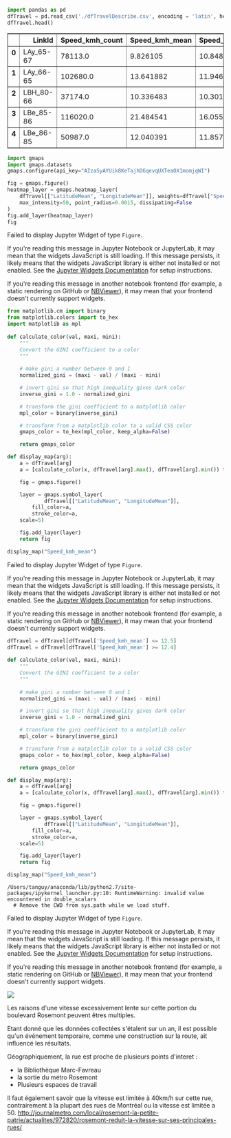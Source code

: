 

```python
import pandas as pd
dfTravel = pd.read_csv('./dfTravelDescribe.csv', encoding = 'latin', header=0)
dfTravel.head()
```




<div>
<style>
    .dataframe thead tr:only-child th {
        text-align: right;
    }

    .dataframe thead th {
        text-align: left;
    }

    .dataframe tbody tr th {
        vertical-align: top;
    }
</style>
<table border="1" class="dataframe">
  <thead>
    <tr style="text-align: right;">
      <th></th>
      <th>LinkId</th>
      <th>Speed_kmh_count</th>
      <th>Speed_kmh_mean</th>
      <th>Speed_kmh_std</th>
      <th>Speed_kmh_min</th>
      <th>Speed_kmh_25</th>
      <th>Speed_kmh_50</th>
      <th>Speed_kmh_75</th>
      <th>Speed_kmh_max</th>
      <th>Median</th>
      <th>SrcLatitude</th>
      <th>SrcLongitude</th>
      <th>DestLatitude</th>
      <th>DestLongitude</th>
      <th>LatitudeMean</th>
      <th>LongitudeMean</th>
    </tr>
  </thead>
  <tbody>
    <tr>
      <th>0</th>
      <td>LAy_65-67</td>
      <td>78113.0</td>
      <td>9.826105</td>
      <td>10.848613</td>
      <td>0.376000</td>
      <td>2.383099</td>
      <td>6.042857</td>
      <td>12.533333</td>
      <td>56.400000</td>
      <td>6.042857</td>
      <td>45.505217</td>
      <td>-73.570633</td>
      <td>45.506133</td>
      <td>-73.572633</td>
      <td>45.505675</td>
      <td>-73.571633</td>
    </tr>
    <tr>
      <th>1</th>
      <td>LAy_66-65</td>
      <td>102680.0</td>
      <td>13.641882</td>
      <td>11.946840</td>
      <td>0.375995</td>
      <td>4.254545</td>
      <td>10.173913</td>
      <td>20.057143</td>
      <td>59.236364</td>
      <td>10.173913</td>
      <td>45.504283</td>
      <td>-73.568733</td>
      <td>45.505217</td>
      <td>-73.570633</td>
      <td>45.504750</td>
      <td>-73.569683</td>
    </tr>
    <tr>
      <th>2</th>
      <td>LBH_80-66</td>
      <td>37174.0</td>
      <td>10.336483</td>
      <td>10.301811</td>
      <td>0.462000</td>
      <td>2.053333</td>
      <td>6.872727</td>
      <td>15.120000</td>
      <td>59.400000</td>
      <td>6.872727</td>
      <td>45.503033</td>
      <td>-73.566383</td>
      <td>45.504283</td>
      <td>-73.568733</td>
      <td>45.503658</td>
      <td>-73.567558</td>
    </tr>
    <tr>
      <th>3</th>
      <td>LBe_85-86</td>
      <td>116020.0</td>
      <td>21.484541</td>
      <td>16.055218</td>
      <td>0.682000</td>
      <td>8.129801</td>
      <td>19.181250</td>
      <td>32.305263</td>
      <td>72.211765</td>
      <td>19.181250</td>
      <td>45.515317</td>
      <td>-73.561083</td>
      <td>45.517033</td>
      <td>-73.564717</td>
      <td>45.516175</td>
      <td>-73.562900</td>
    </tr>
    <tr>
      <th>4</th>
      <td>LBe_86-85</td>
      <td>50987.0</td>
      <td>12.040391</td>
      <td>11.857250</td>
      <td>0.682000</td>
      <td>2.316226</td>
      <td>8.584615</td>
      <td>18.052941</td>
      <td>72.211765</td>
      <td>8.584615</td>
      <td>45.517033</td>
      <td>-73.564717</td>
      <td>45.515317</td>
      <td>-73.561083</td>
      <td>45.516175</td>
      <td>-73.562900</td>
    </tr>
  </tbody>
</table>
</div>




```python
import gmaps
import gmaps.datasets
gmaps.configure(api_key="AIzaSyAYUik8KeTajhDGqevqUXTeaOX1momjqWI")

fig = gmaps.figure()
heatmap_layer = gmaps.heatmap_layer(
    dfTravel[["LatitudeMean", "LongitudeMean"]], weights=dfTravel["Speed_kmh_mean"],
    max_intensity=50, point_radius=0.0015, dissipating=False
)
fig.add_layer(heatmap_layer)
fig
```


<p>Failed to display Jupyter Widget of type <code>Figure</code>.</p>
<p>
  If you're reading this message in Jupyter Notebook or JupyterLab, it may mean
  that the widgets JavaScript is still loading. If this message persists, it
  likely means that the widgets JavaScript library is either not installed or
  not enabled. See the <a href="https://ipywidgets.readthedocs.io/en/stable/user_install.html">Jupyter
  Widgets Documentation</a> for setup instructions.
</p>
<p>
  If you're reading this message in another notebook frontend (for example, a static
  rendering on GitHub or <a href="https://nbviewer.jupyter.org/">NBViewer</a>),
  it may mean that your frontend doesn't currently support widgets.
</p>




```python
from matplotlib.cm import binary
from matplotlib.colors import to_hex
import matplotlib as mpl
             
def calculate_color(val, maxi, mini):
    """
    Convert the GINI coefficient to a color
    """
            
    # make gini a number between 0 and 1
    normalized_gini = (maxi - val) / (maxi - mini)

    # invert gini so that high inequality gives dark color
    inverse_gini = 1.0 - normalized_gini

    # transform the gini coefficient to a matplotlib color
    mpl_color = binary(inverse_gini)

    # transform from a matplotlib color to a valid CSS color
    gmaps_color = to_hex(mpl_color, keep_alpha=False)

    return gmaps_color

def display_map(arg):
    a = dfTravel[arg]
    a = [calculate_color(x, dfTravel[arg].max(), dfTravel[arg].min()) for x in a]

    fig = gmaps.figure()

    layer = gmaps.symbol_layer(
            dfTravel[["LatitudeMean", "LongitudeMean"]],
        fill_color=a,
        stroke_color=a,
    scale=5)

    fig.add_layer(layer)
    return fig

display_map("Speed_kmh_mean")
```


<p>Failed to display Jupyter Widget of type <code>Figure</code>.</p>
<p>
  If you're reading this message in Jupyter Notebook or JupyterLab, it may mean
  that the widgets JavaScript is still loading. If this message persists, it
  likely means that the widgets JavaScript library is either not installed or
  not enabled. See the <a href="https://ipywidgets.readthedocs.io/en/stable/user_install.html">Jupyter
  Widgets Documentation</a> for setup instructions.
</p>
<p>
  If you're reading this message in another notebook frontend (for example, a static
  rendering on GitHub or <a href="https://nbviewer.jupyter.org/">NBViewer</a>),
  it may mean that your frontend doesn't currently support widgets.
</p>




```python
dfTravel = dfTravel[dfTravel['Speed_kmh_mean'] <= 12.5]
dfTravel = dfTravel[dfTravel['Speed_kmh_mean'] >= 12.4]
             
def calculate_color(val, maxi, mini):
    """
    Convert the GINI coefficient to a color
    """
            
    # make gini a number between 0 and 1
    normalized_gini = (maxi - val) / (maxi - mini)

    # invert gini so that high inequality gives dark color
    inverse_gini = 1.0 - normalized_gini

    # transform the gini coefficient to a matplotlib color
    mpl_color = binary(inverse_gini)

    # transform from a matplotlib color to a valid CSS color
    gmaps_color = to_hex(mpl_color, keep_alpha=False)

    return gmaps_color

def display_map(arg):
    a = dfTravel[arg]
    a = [calculate_color(x, dfTravel[arg].max(), dfTravel[arg].min()) for x in a]

    fig = gmaps.figure()

    layer = gmaps.symbol_layer(
            dfTravel[["LatitudeMean", "LongitudeMean"]],
        fill_color=a,
        stroke_color=a,
    scale=5)

    fig.add_layer(layer)
    return fig

display_map("Speed_kmh_mean")
```

    /Users/tanguy/anaconda/lib/python2.7/site-packages/ipykernel_launcher.py:10: RuntimeWarning: invalid value encountered in double_scalars
      # Remove the CWD from sys.path while we load stuff.



<p>Failed to display Jupyter Widget of type <code>Figure</code>.</p>
<p>
  If you're reading this message in Jupyter Notebook or JupyterLab, it may mean
  that the widgets JavaScript is still loading. If this message persists, it
  likely means that the widgets JavaScript library is either not installed or
  not enabled. See the <a href="https://ipywidgets.readthedocs.io/en/stable/user_install.html">Jupyter
  Widgets Documentation</a> for setup instructions.
</p>
<p>
  If you're reading this message in another notebook frontend (for example, a static
  rendering on GitHub or <a href="https://nbviewer.jupyter.org/">NBViewer</a>),
  it may mean that your frontend doesn't currently support widgets.
</p>



<img src="screenshot.png">

Les raisons d'une vitesse excessivement lente sur cette portion du boulevard Rosemont peuvent êtres multiples.

Etant donné que les données collectées s'étalent sur un an, il est possible qu'un événement temporaire, comme une construction sur la route, ait influencé les résultats.

Géographiquement, la rue est proche de plusieurs points d'interet : 
- la Bibliothèque Marc-Favreau
- la sortie du métro Rosemont
- Plusieurs espaces de travail

Il faut également savoir que la vitesse est limitée à 40km/h sur cette rue, contrairement à la plupart des rues de Montréal ou la vitesse est limitée a 50. http://journalmetro.com/local/rosemont-la-petite-patrie/actualites/972820/rosemont-reduit-la-vitesse-sur-ses-principales-rues/ 




```python

```
